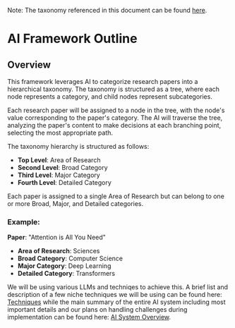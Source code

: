 Note: The taxonomy referenced in this document can be found [here](https://github.com/SpencerPresley/426-Taxonomy-Generator/blob/5146f00796c1dc870436712944ceda5e616c7a7c/GetCategoryHierarchy/data/taxonomyJson/taxonomy_hierarchy.json).

# AI Framework Outline

## Overview

This framework leverages AI to categorize research papers into a hierarchical taxonomy. The taxonomy is structured as a tree, where each node represents a category, and child nodes represent subcategories.

Each research paper will be assigned to a node in the tree, with the node's value corresponding to the paper's category. The AI will traverse the tree, analyzing the paper's content to make decisions at each branching point, selecting the most appropriate path.

The taxonomy hierarchy is structured as follows:

- **Top Level**: Area of Research
- **Second Level**: Broad Category
- **Third Level**: Major Category
- **Fourth Level**: Detailed Category

Each paper is assigned to a single Area of Research but can belong to one or more Broad, Major, and Detailed categories.

### Example:

**Paper**: "Attention is All You Need"  
- **Area of Research**: Sciences  
- **Broad Category**: Computer Science  
- **Major Category**: Deep Learning  
- **Detailed Category**: Transformers  

We will be using various LLMs and techniqes to achieve this. A brief list and description of a few niche techniques we will be using can be found here: [Techniques](techniques.md) while the main summary of the entire AI system including most important details and our plans on handling challenges during implementation can be found here: [AI System Overview](system.md).


